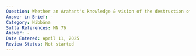 ```yaml
---
Question: Whether an Arahant's knowledge & vision of the destruction of the taints is continuous and constant?
Answer in Brief: -
Category: Nibbāna
Sutta References: MN 76
Answer: -
Date Entered: April 11, 2025
Review Status: Not started
---
```

